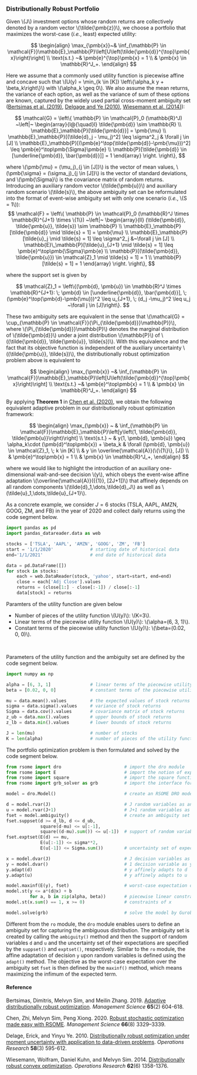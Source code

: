 <script src="https://cdn.mathjax.org/mathjax/latest/MathJax.js?config=TeX-AMS-MML_HTMLorMML" type="text/javascript"></script>

### Distributionally Robust Portfolio

Given \\(J\\) investment options whose random returns are collectively denoted by a random vector \\(\tilde{\pmb{z}}\\), we choose a portfolio that maximizes the worst-case (<i>i.e.</i>, least) expected utility:

$$
\begin{align}
\max_{\pmb{x}}~& \inf_{\mathbb{P} \in \mathcal{F}}\mathbb{E}_\mathbb{P}\left[U\left(\tilde{\pmb{d}}^{\top}\pmb{x}\right)\right] \\
\text{s.t.} ~& \pmb{e}^{\top}\pmb{x} = 1 \\
& \pmb{x} \in \mathbb{R}^J_+.
\end{align}
$$

Here we assume that a commonly used utility function is piecewise affine and concave such that \\(U(y) = \min_{k \in [K]} \left\\{\alpha_k y + \beta_k\right\\}\\) with \\(\alpha_k \geq 0\\). We also assume the mean returns, the variance of each option, as well as the variance of sum of these options are known, captured by the widely used partial cross-moment ambiguity set ([Bertsimas et al. (2019)](#ref1), [Delgage and Ye (2010)](#ref3),  [Wiesemann et al. (2014)](#ref4)):

$$
\mathcal{G} =
	\left\{
	\mathbb{P} \in \mathcal{P}_0 (\mathbb{R}^J)
	~\left|~
	\begin{array}{l@{\quad}l}
		\tilde{\pmb{d}} \sim \mathbb{R} \\
		\mathbb{E}_\mathbb{P}[\tilde{\pmb{d}}] = \pmb{\mu} \\
		\mathbb{E}_\mathbb{P}[(\tilde{d}_j - \mu_j)^2] \leq \sigma^2_j & \forall j \in [J] \\
		\mathbb{E}_\mathbb{P}[(\pmb{e}^\top(\tilde{\pmb{d}}-\pmb{\mu}))^2] \leq \pmb{e}^\top\pmb{\Sigma}\pmb{e} \\
		\mathbb{P}[\tilde{\pmb{d}} \in [\underline{\pmb{d}}, \bar{\pmb{d}}]] = 1
	\end{array}
	\right.
	\right\},
$$

where \\(\pmb{\mu} = (\mu_j)\_{j \in [J]}\\) is the vector of mean values, \\(\pmb{\sigma} = (\sigma_j)_{j \in [J]}\\) is the vector of standard deviations, and \\(\pmb{\Sigma}\\) is the covariance matrix of random returns. Introducing an auxiliary random vector \\(\tilde{\pmb{u}}\\) and auxiliary random scenario \\(\tilde{s}\\), the above ambiguity set can be reformulated into the format of event-wise ambiguity set with only one scenario (<i>i.e.</i>, \\(S = 1\\)):
$$
\mathcal{F} =
\left\{
	\mathbb{P} \in \mathcal{P}_0 (\mathbb{R}^J \times \mathbb{R}^{J+1} \times \{1\}) ~\left|~
	\begin{array}{ll}
		(\tilde{\pmb{d}}, \tilde{\pmb{u}}, \tilde{s}) \sim \mathbb{P} \\
		\mathbb{E}_\mathbb{P}[\tilde{\pmb{d}} \mid \tilde{s} = 1] = \pmb{\mu} \\
		\mathbb{E}_\mathbb{P}[\tilde{u}_j \mid \tilde{s} = 1] \leq \sigma^2_j &~\forall j \in [J] \\
		\mathbb{E}\_\mathbb{P}[\tilde{u}_{J+1} \mid \tilde{s} = 1] \leq \pmb{e}^\top\pmb{\Sigma}\pmb{e} \\
		\mathbb{P}[(\tilde{\pmb{d}}, \tilde{\pmb{u}}) \in \mathcal{Z}_1 \mid \tilde{s} = 1] = 1 \\
		\mathbb{P}[\tilde{s} = 1] = 1
	\end{array}
	\right.
	\right\},
$$

where the support set is given by

$$
	\mathcal{Z}_1 = \left\{(\pmb{d}, \pmb{u}) \in \mathbb{R}^J \times \mathbb{R}^{J+1}: \; \pmb{d} \in [\underline{\pmb{d}}, \bar{\pmb{d}}], \; (\pmb{e}^\top(\pmb{d}-\pmb{\mu}))^2 \leq u_{J+1}, \; (d_j -\mu_j)^2 \leq u_j ~\forall j \in [J]\right\}.
$$

These two ambiguity sets are equivalent in the sense that \\(\mathcal{G} = \cup_{\mathbb{P} \in \mathcal{F}}\{\Pi_{\tilde{\pmb{d}}}\mathbb{P}\}\\), where \\(\Pi_{\tilde{\pmb{d}}}\mathbb{P}\\) denotes the marginal distribution of \\(\tilde{\pmb{d}}\\) under a joint distribution \\(\mathbb{P}\\) of \\((\tilde{\pmb{d}}, \tilde{\pmb{u}}, \tilde{s})\\). With this equivalence and the fact that its objective function is independent of the auxiliary uncertainty \\((\tilde{\pmb{u}}, \tilde{s})\\), the distributionally robust optimization problem above is equivalent to

$$
\begin{align}
\max_{\pmb{x}} ~& \inf_{\mathbb{P} \in \mathcal{F}}\mathbb{E}_\mathbb{P}\left[U\left(\tilde{\pmb{d}}^{\top}\pmb{x}\right)\right] \\
\text{s.t.} ~& \pmb{e}^\top\pmb{x} = 1 \\
& \pmb{x} \in \mathbb{R}^J_+.
\end{align}
$$

By applying <b>Theorem 1</b> in [Chen et al. (2020)](#ref2), we obtain the following equivalent adaptive problem in our distributionally robust optimization framework:

$$
\begin{align}
\max_{\pmb{x}} ~ & \inf_{\mathbb{P} \in \mathcal{F}}\mathbb{E}_\mathbb{P}\left[y\left(1, \tilde{\pmb{d}}, \tilde{\pmb{u}}\right)\right] \\
\text{s.t.} ~  & y(1, \pmb{d}, \pmb{u}) \geq \alpha_k\cdot (\pmb{d}^\top\pmb{x}) + \beta_k & \forall (\pmb{d}, \pmb{u}) \in \mathcal{Z}_1, \; k \in [K] \\
& y \in \overline{\mathcal{A}}(\{\{1\}\}, [J]) \\
& \pmb{e}^\top\pmb{x} = 1 \\
& \pmb{x} \in \mathbb{R}^J_+,
\end{align}
$$

where we would like to highlight the introduction of an auxiliary one-dimensional wait-and-see decision \\(y\\), which obeys the event-wise affine adaptation \\(\overline{\mathcal{A}}(\{\{1\}\}, [2J+1])\\) that affinely depends on all random components \\(\tilde{d}\_1,\dots,\tilde{d}\_J\\) as well as \\(\tilde{u}_1,\dots,\tilde{u}\_{J+1}\\).

As a concrete example, we consider $J=6$ stocks (TSLA, AAPL, AMZN, GOOG, ZM, and FB) in the year of 2020 and collect daily returns using the code segment below.

```python
import pandas as pd
import pandas_datareader.data as web

stocks = ['TSLA', 'AAPL', 'AMZN', 'GOOG', 'ZM', 'FB']
start = '1/1/2020'              # starting date of historical data
end='1/1/2021'                  # end date of historical data

data = pd.DataFrame([])
for stock in stocks:
    each = web.DataReader(stock, 'yahoo', start=start, end=end)
    close = each['Adj Close'].values
    returns = (close[1:] - close[:-1]) / close[:-1]
    data[stock] = returns
```

Paramters of the utility function are given below
- Number of pieces of the utility function \\(U(y)\\): \\(K=3\\).
- Linear terms of the piecewise utility function \\(U(y)\\): \\(\alpha=(6, 3, 1)\\).
- Constant terms of the piecewise utility function \\(U(y)\\): \\(\beta=(0.02, 0, 0)\\).
<br>

Parameters of the utility function and the ambiguity set are defined by the code segment below.

```python
import numpy as np

alpha = [6, 3, 1]               # linear terms of the piecewise utility function
beta = [0.02, 0, 0]             # constant terms of the piecewise utility function

mu = data.mean().values         # the expected values of stock returns
sigma = data.sigma().values     # variance of stock returns
Sigma = data.cov().values       # covariance matrix of stock returns
z_ub = data.max().values        # upper bounds of stock returns
z_lb = data.min().values        # lower bounds of stock returns

J = len(mu)                     # number of stocks
K = len(alpha)                  # number of pieces of the utility function
```
The portfolio optimization problem is then formulated and solved by the code segment below.

```python
from rsome import dro                        # import the dro module
from rsome import E                          # import the notion of expectation
from rsome import square                     # import the square function
from rsome import grb_solver as grb          # import the interface for Gurobi

model = dro.Model()                          # create an RSOME DRO model

d = model.rvar(J)                            # J random variables as an array d
u = model.rvar(J+1)                          # J+1 random variables as an array u
fset = model.ambiguity()                     # create an ambiguity set
fset.suppset(d >= d_lb, d <= d_ub,
             square(d-mu) <= u[:-1],
             square((d-mu).sum()) <= u[-1])  # support of random variables
fset.exptset(E(d) == mu,
             E(u[:-1]) <= sigma**2,
             E(u[-1]) <= Sigma.sum())        # uncertainty set of expectations

x = model.dvar(J)                            # J decision variables as an array x
y = model.dvar()                             # 1 decision variable as y
y.adapt(d)                                   # y affinely adapts to d
y.adapt(u)                                   # y affinely adapts to u

model.maxinf(E(y), fset)                     # worst-case expectation over fset
model.st(y <= a*(d@x) + b
         for a, b in zip(alpha, beta))       # piecewise linear constraints
model.st(x.sum() == 1, x >= 0)               # constraints of x

model.solve(grb)                             # solve the model by Gurobi
```

Different from the `ro` module, the `dro` module enables users to define an ambiguity set for capturing the ambiguous distribution. The ambiguity set is created by calling the `ambiguity()` method and then the support of random variables `d` and `u` and the uncertainty set of their expectations are specified by the `suppset()` and `exptset()`, respectively. Similar  to the `ro` module, the affine adaptation of decision `y` upon random variables is defined using the `adapt()` method. The objective as the worst-case expectation over the ambiguity set `fset` is then defined by the `maxinf()` method, which means maximizing the infimum of the expected term.


#### Reference

<a id="ref1"></a>

Bertsimas, Dimitris, Melvyn Sim, and Meilin Zhang. 2019. [Adaptive distributionally robust optimization](https://pubsonline.informs.org/doi/abs/10.1287/mnsc.2017.2952). <i>Management Science</i> <b>65</b>(2) 604-618.

<a id="ref2"></a>

Chen, Zhi, Melvyn Sim, Peng Xiong. 2020. [Robust stochastic optimization made easy with RSOME](https://pubsonline.informs.org/doi/abs/10.1287/mnsc.2020.3603). <i>Management Science</i> <b>66</b>(8) 3329–3339.

<a id="ref3"></a>

Delage, Erick, and Yinyu Ye. 2010. [Distributionally robust optimization under moment uncertainty with application to data-driven problems](https://pubsonline.informs.org/doi/abs/10.1287/opre.1090.0741). <i>Operations Research</i> <b>58</b>(3) 595-612.

<a id="ref4"></a>

Wiesemann, Wolfram, Daniel Kuhn, and Melvyn Sim. 2014. [Distributionally robust convex optimization](https://pubsonline.informs.org/doi/abs/10.1287/opre.2014.1314). <i>Operations Research</i> <b>62</b>(6) 1358-1376.
